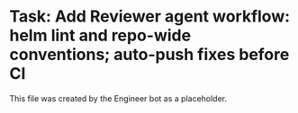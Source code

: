 # Task: Add Reviewer agent workflow: helm lint and repo-wide conventions; auto-push fixes before CI
This file was created by the Engineer bot as a placeholder.
